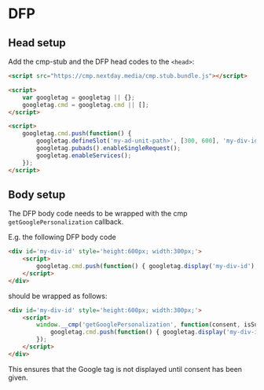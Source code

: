 # DFP

## Head setup
Add the cmp-stub and the DFP head codes to the `<head>`:
```html
<script src="https://cmp.nextday.media/cmp.stub.bundle.js"></script>

<script>
    var googletag = googletag || {};
    googletag.cmd = googletag.cmd || [];
</script>

<script>
    googletag.cmd.push(function() {
        googletag.defineSlot('my-ad-unit-path>', [300, 600], 'my-div-id>').addService(googletag.pubads());
        googletag.pubads().enableSingleRequest();
        googletag.enableServices();
    });
</script>
```

## Body setup
The DFP body code needs to be wrapped with the cmp `getGooglePersonalization` callback.

E.g. the following DFP body code
```html
<div id='my-div-id' style='height:600px; width:300px;'>
    <script>
        googletag.cmd.push(function() { googletag.display('my-div-id'); });
    </script>
</div>
```
should be wrapped as follows:
```html
<div id='my-div-id' style='height:600px; width:300px;'>
    <script>
        window.__cmp('getGooglePersonalization', function(consent, isSuccess) {
            googletag.cmd.push(function() { googletag.display('my-div-id'); });
        });
    </script>
</div>
```

This ensures that the Google tag is not displayed until consent has been given.
